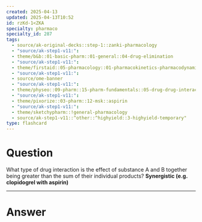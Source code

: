 ```yaml
---
created: 2025-04-13
updated: 2025-04-13T10:52
id: rzKd-1<ZKA
specialty: pharmaco
specialty_id: 287
tags:
  - source/ak-original-decks::step-1::zanki-pharmacology
  - "source/ak-step1-v11:": 
  - theme/b&b::01-basic-pharm::01-general::04-drug-elimination
  - "source/ak-step1-v11:": 
  - theme/firstaid::05-pharmacology::01-pharmacokinetics-pharmacodynamics::10-types-of-drug-interactions
  - "source/ak-step1-v11:": 
  - source/ome-banner
  - "source/ak-step1-v11:": 
  - theme/physeo::09-pharm::15-pharm-fundamentals::05-drug-drug-interactions
  - "source/ak-step1-v11:": 
  - theme/pixorize::03-pharm::12-msk::aspirin
  - "source/ak-step1-v11:": 
  - theme/sketchypharm::!general-pharmacology
  - source/ak-step1-v11::^other::^highyield::3-highyield-temporary"
type: flashcard
---
```


# Question
What type of drug interaction is the effect of substance A and B together being greater than the sum of their individual products?   **Synergistic (e.g. clopidogrel with aspirin)**

---

# Answer

